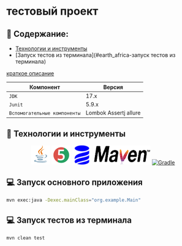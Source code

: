 # тестовый проект 

## :pushpin: Содержание:

- [Технологии и инструменты](#earth_africa-технологии-и-инструменты)
- [Запуск тестов из терминала](#earth_africa-запуск тестов из терминала)

[краткое описание](https://itpm-wiki.mos.ru/pages/resumedraft.action?draftId=172512555&draftShareId=f6518027-687d-4131-bfaa-eaa6b5802f7c&)

| Компонент                    | Версия                |
|------------------------------|-----------------------|
| `JDK`                        | 17.х                  |
| `Junit`                      | 5.9.х                 |
| `Вспомогательные компоненты` | Lombok Assertj allure |

## :rocket: Технологии и инструменты

<p align="center">
<a href="https://www.java.com/"><img src="images/Java.svg" width="50" height="50"  alt="Java"/></a>
<a href="https://junit.org/junit5/"><img src="images/JUnit5.svg" width="50" height="50"  alt="JUnit 5"/></a>
<a href="https://www.liquibase.com/"><img src="images/liquibase-blue.svg" width="50" height="50"  alt="JUnit 5"/></a>
<a href="https://maven.apache.org/"><img src="images/Apache_Maven_logo.svg" width="150" height="50"  alt="Gradle"/></a>
<a href="https://site.mockito.org/"><img src="images/mockito.svg" width="100" height="50"  alt="Gradle"/></a>
</p>

## :computer: Запуск основного приложения
```bash
mvn exec:java -Dexec.mainClass="org.example.Main"
```



## :computer: Запуск тестов из терминала
```bash
mvn clean test
```

